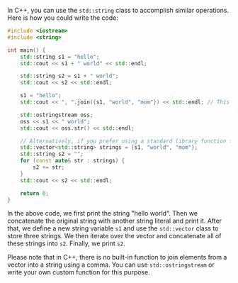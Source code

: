 In C++, you can use the `std::string` class to accomplish similar operations. Here is how you could write the code:

```cpp
#include <iostream>
#include <string>

int main() {
    std::string s1 = "hello";
    std::cout << s1 + " world" << std::endl;

    std::string s2 = s1 + " world";
    std::cout << s2 << std::endl;

    s1 = "hello";
    std::cout << ", ".join({s1, "world", "mom"}) << std::endl; // This line will cause a compile error in C++ as there is no built-in function for this operation. You may need to use an external library or write your own function to concatenate strings in C++. For example, you can use the `std::ostringstream` class:

    std::ostringstream oss;
    oss << s1 << " world";
    std::cout << oss.str() << std::endl;

    // Alternatively, if you prefer using a standard library function for string concatenation:
    std::vector<std::string> strings = {s1, "world", "mom"};
    std::string s2 = "";
    for (const auto& str : strings) {
        s2 += str;
    }
    std::cout << s2 << std::endl;

    return 0;
}
```
In the above code, we first print the string "hello world". Then we concatenate the original string with another string literal and print it. After that, we define a new string variable `s1` and use the `std::vector` class to store three strings. We then iterate over the vector and concatenate all of these strings into `s2`. Finally, we print `s2`.

Please note that in C++, there is no built-in function to join elements from a vector into a string using a comma. You can use `std::ostringstream` or write your own custom function for this purpose.
